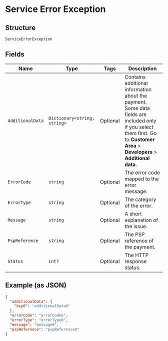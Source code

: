 
# Service Error Exception

## Structure

`ServiceErrorException`

## Fields

| Name | Type | Tags | Description |
|  --- | --- | --- | --- |
| `AdditionalData` | `Dictionary<string, string>` | Optional | Contains additional information about the payment. Some data fields are included only if you select them first. Go to **Customer Area** > **Developers** > **Additional data**. |
| `ErrorCode` | `string` | Optional | The error code mapped to the error message. |
| `ErrorType` | `string` | Optional | The category of the error. |
| `Message` | `string` | Optional | A short explanation of the issue. |
| `PspReference` | `string` | Optional | The PSP reference of the payment. |
| `Status` | `int?` | Optional | The HTTP response status. |

## Example (as JSON)

```json
{
  "additionalData": {
    "key0": "additionalData0"
  },
  "errorCode": "errorCode6",
  "errorType": "errorType0",
  "message": "message0",
  "pspReference": "pspReference8"
}
```

